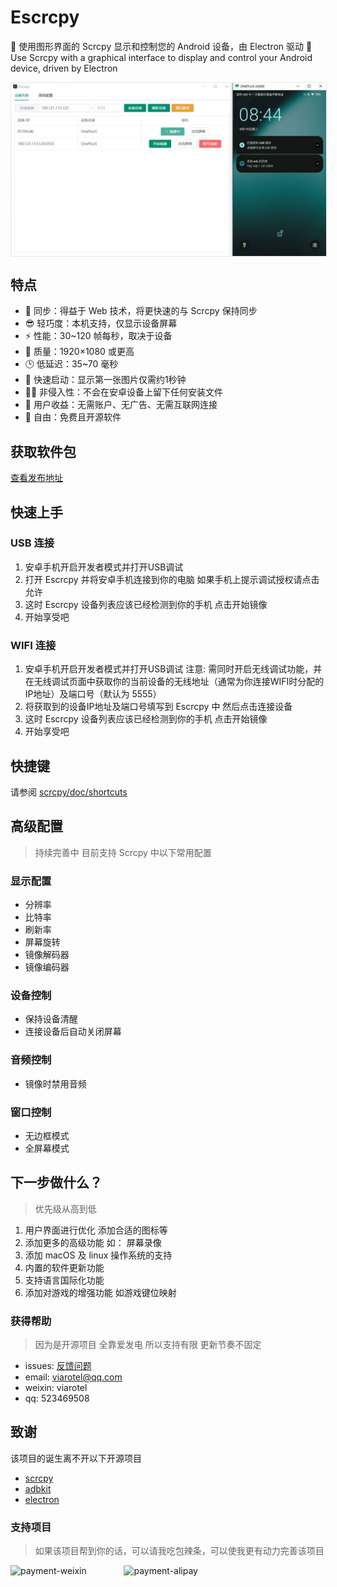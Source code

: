 # Escrcpy

📱 使用图形界面的 Scrcpy 显示和控制您的 Android 设备，由 Electron 驱动
📱 Use Scrcpy with a graphical interface to display and control your Android device, driven by Electron

<div style="display:flex;">
  <img src="./resources//screenshot/devices-full.jpg" alt="payment-weixin" style="width: 100%;border: 1px solid #e5e7eb">
</div>

## 特点

- 🏃 同步：得益于 Web 技术，将更快速的与 Scrcpy 保持同步
- 😎 轻巧度：本机支持，仅显示设备屏幕
- ⚡️ 性能：30~120 帧每秒，取决于设备
- 🌟 质量：1920×1080 或更高
- 🕒 低延迟：35~70 毫秒
- 🚀 快速启动：显示第一张图片仅需约1秒钟
- 🙅‍♂️ 非侵入性：不会在安卓设备上留下任何安装文件
- 🤩 用户收益：无需账户、无广告、无需互联网连接
- 🗽 自由：免费且开源软件

## 获取软件包

[查看发布地址](https://github.com/viarotel-org/escrcpy/releases)

## 快速上手

### USB 连接

1. 安卓手机开启开发者模式并打开USB调试
2. 打开 Escrcpy 并将安卓手机连接到你的电脑 如果手机上提示调试授权请点击允许
3. 这时 Escrcpy 设备列表应该已经检测到你的手机 点击开始镜像
4. 开始享受吧

### WIFI 连接

1. 安卓手机开启开发者模式并打开USB调试 注意: 需同时开启无线调试功能，并在无线调试页面中获取你的当前设备的无线地址（通常为你连接WIFI时分配的IP地址）及端口号（默认为 5555）
2. 将获取到的设备IP地址及端口号填写到 Escrcpy 中 然后点击连接设备
3. 这时 Escrcpy 设备列表应该已经检测到你的手机 点击开始镜像
4. 开始享受吧

## 快捷键

请参阅 [scrcpy/doc/shortcuts](https://github.com/Genymobile/scrcpy/blob/master/doc/shortcuts.md)

## 高级配置

> 持续完善中 目前支持 Scrcpy 中以下常用配置

### 显示配置

- 分辨率
- 比特率
- 刷新率
- 屏幕旋转
- 镜像解码器
- 镜像编码器

### 设备控制

- 保持设备清醒
- 连接设备后自动关闭屏幕

### 音频控制

- 镜像时禁用音频

### 窗口控制

- 无边框模式
- 全屏幕模式

## 下一步做什么？

> 优先级从高到低

1. 用户界面进行优化 添加合适的图标等
2. 添加更多的高级功能 如： 屏幕录像
3. 添加 macOS 及 linux 操作系统的支持
4. 内置的软件更新功能
5. 支持语言国际化功能
6. 添加对游戏的增强功能 如游戏键位映射

### 获得帮助

> 因为是开源项目 全靠爱发电 所以支持有限 更新节奏不固定

- issues: [反馈问题](https://github.com/viarotel-org/escrcpy/issues)
- email: viarotel@qq.com
- weixin: viarotel
- qq: 523469508

## 致谢

该项目的诞生离不开以下开源项目

- [scrcpy](https://github.com/Genymobile/scrcpy)
- [adbkit](https://github.com/DeviceFarmer/adbkit)
- [electron](https://www.electronjs.org/)

### 支持项目

> 如果该项目帮到你的话，可以请我吃包辣条，可以使我更有动力完善该项目

<div style="display:flex;">
  <img src="https://p9-juejin.byteimg.com/tos-cn-i-k3u1fbpfcp/79dcbc40246743e2b6870419e88e0392~tplv-k3u1fbpfcp-watermark.image?" alt="payment-weixin" style="width: 36%;">
  <img src="https://p6-juejin.byteimg.com/tos-cn-i-k3u1fbpfcp/1e5e69b83dd746deade95afd4a6864ec~tplv-k3u1fbpfcp-watermark.image?" alt="payment-alipay" style="width: 36%;">
</div>

